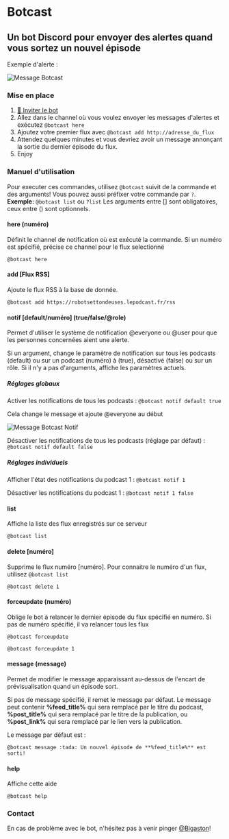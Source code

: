 # Botcast
## Un bot Discord pour envoyer des alertes quand vous sortez un nouvel épisode

Exemple d'alerte :

![Message Botcast](https://i.imgur.com/e1oUBmh.png)

### Mise en place

1. [🤖 Inviter le bot](https://discordapp.com/oauth2/authorize?client_id=601394082689974282&scope=bot&permissions=191552)
2. Allez dans le channel où vous voulez envoyer les messages d'alertes et exécutez `@botcast here`
3. Ajoutez votre premier flux avec `@botcast add http://adresse_du_flux`
4. Attendez quelques minutes et vous devriez avoir un message annonçant la sortie du dernier épisode du flux.
5. Enjoy

### Manuel d'utilisation
Pour executer ces commandes, utilisez `@botcast` suivit de la commande et des arguments! Vous pouvez aussi préfixer votre commande par `?`.
__**Exemple:**__ `@botcast list` ou `?list`
Les arguments entre [] sont obligatoires, ceux entre () sont optionnels.

#### here (numéro)
Définit le channel de notification où est exécuté la commande. Si un numéro est spécifié, précise ce channel pour le flux selectionné

```@botcast here```


#### add [Flux RSS]
Ajoute le flux RSS à la base de donnée.

```@botcast add https://robotsettondeuses.lepodcast.fr/rss```


#### notif [default/numéro] (true/false/@role)
Permet d'utiliser le système de notification @everyone ou @user pour que les personnes concernées aient une alerte.

Si un argument, change le paramètre de notification sur tous les podcasts (default) ou sur un podcast (numéro) à (true), désactivé (false) ou sur un rôle. Si il n'y a pas d'arguments, affiche les paramètres actuels.

##### Réglages globaux

Activer les notifications de tous les podcasts : ```@botcast notif default true```

Cela change le message et ajoute @everyone au début

![Message Botcast Notif](https://i.imgur.com/rXAVUrY.png)

Désactiver les notifications de tous les podcasts (réglage par défaut) : ```@botcast notif default false```

##### Réglages individuels

Afficher l'état des notifications du podcast 1 : ```@botcast notif 1``` 

Désactiver les notifications du podcast 1 : ```@botcast notif 1 false```



#### list
Affiche la liste des flux enregistrés sur ce serveur

```@botcast list``` 

#### delete [numéro]
Supprime le flux numéro [numéro]. Pour connaitre le numéro d'un flux, utilisez `@botcast list`

```@botcast delete 1``` 


#### forceupdate (numéro)
Oblige le bot à relancer le dernier épisode du flux spécifié en numéro. Si pas de numéro spécifié, il va relancer tous les flux

```@botcast forceupdate``` 

```@botcast forceupdate 1``` 


#### message (message)
Permet de modifier le message apparaissant au-dessus de l'encart de prévisualisation quand un épisode sort. 

Si pas de message spécifié, il remet le message par défaut. Le message peut contenir **%feed_title%** qui sera remplacé par le titre du podcast, **%post_title%** qui sera remplacé par le titre de la publication, ou **%post_link%** qui sera remplacé par le lien vers la publication.

Le message par défaut est :

```@botcast message :tada: Un nouvel épisode de **%feed_title%** est sorti!```

#### help
Affiche cette aide

```@botcast help``` 


### Contact
En cas de problème avec le bot, n'hésitez pas à venir pinger [@Bigaston](https://twitter.com/Bigaston)!
